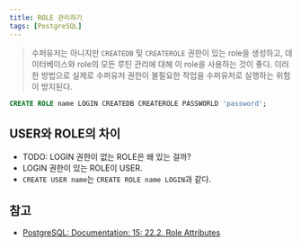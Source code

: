 ```yaml
---
title: ROLE 관리하기
tags: [PostgreSQL]
---
```


> 수퍼유저는 아니지만 `CREATEDB` 및 `CREATEROLE` 권한이 있는 role을 생성하고, 데이터베이스와 role의 모든 루틴 관리에 대해 이 role을 사용하는 것이 좋다. 이러한 방법으로 실제로 수퍼유저 권한이 불필요한 작업을 수퍼유저로 실행하는 위험이 방지된다.

```sql
CREATE ROLE name LOGIN CREATEDB CREATEROLE PASSWORLD 'password';
```

## USER와 ROLE의 차이

- TODO: LOGIN 권한이 없는 ROLE은 왜 있는 걸까?
- LOGIN 권한이 있는 ROLE이 USER.
- `CREATE USER name`는 `CREATE ROLE name LOGIN`과 같다.

## 참고

- [PostgreSQL: Documentation: 15: 22.2. Role Attributes](https://www.postgresql.org/docs/current/role-attributes.html)